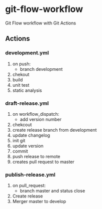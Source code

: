 # git-flow-workflow
Git Flow workflow with Git Actions

## Actions

### development.yml

1. on push:
    * branch development
2. chekout
3. build
4. unit test
5. static analysis


### draft-release.yml

1. on workflow_dispatch:
    * add version number
2. chekcout
3. create release branch from development
4. update changelog
5. init git
6. update version
7. commit
8. push release to remote
9. creates pull request to master


### publish-release.yml

1. on pull_request:
    * branch master and status close
2. Create release
3. Merger master to develop
